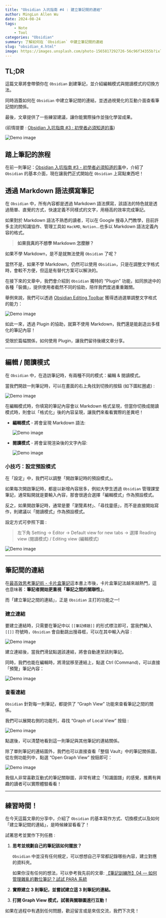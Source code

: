 ```yaml
---
title: "Obsidian 入坑指南 #4 : 建立筆記間的連結"
author: MingLun Allen Wu
date: 2024-08-24
tags: 
    - Note
    - Tool
categories: "Obsidian"
summary: 了解如何在 `Obsidian` 中建立筆記間的連結
slug: "obsidian_4.html"
image: https://images.unsplash.com/photo-1565817292726-56c96f34355b?ixlib=rb-4.0.3&ixid=M3wxMjA3fDB8MHxwaG90by1wYWdlfHx8fGVufDB8fHx8fA%3D%3D&auto=format&fit=crop&w=2969&q=80
---
```


## TL;DR

這篇文章將會帶領你在 `Obsidian` 創建筆記，並介紹編輯模式與閱讀模式的切換方法。

同時涵蓋如何在 `Obsidian` 中建立筆記間的連結，並透過視覺化的互動介面查看筆記間的關係。

最後，文章提供了一些練習建議，讓你能實際操作並強化學習成果。

(前情提要 : [Obsidian 入坑指南 #3 : 初學者必須知道的事](https://minglunwu.com/notes/2024/obsidian_3.html/))

![Demo image](https://minglunwu.com/images/20240824/path.png)

## 踏上筆記的旅程

在前一則筆記：[Obsidian 入坑指南 #3 - 初學者必須知道的事](https://minglunwu.com/notes/2024/obsidian_3.html/)中，介紹了 `Obsidian` 的基本介面，現在讓我們正式開始在 `Obsidian` 上寫點東西吧！

## 透過 Markdown 語法撰寫筆記

在 `Obsidian` 中，所有內容都是透過 Markdown 語法撰寫，該語法的特色就是透過簡單、直覺的方式，快速定義不同樣式的文字，用極高的效率完成筆記。

如果對於 Markdown 語法不熟悉的讀者，可以在 Google 搜尋入門教學，目前許多主流的知識協作、管理工具如 `HackMD`, `Notion`…也多以 Markdown 語法定義內容的格式。

> **如果我真的不想學 Markdown 怎麼辦？**

如果不學 Markdown，是不是就無法使用 `Obsidian` 了呢？

當然不是，如果不學 Markdown，仍然可以使用 `Obsidian`，只是在調整文字格式時，會較不方便，但這是有替代方案可以解決的。

在接下來的文章中，我們會介紹到 `Obsidian` 獨特的 “Plugin” 功能，如同旅途中的各種「裝備」，提供使用者截然不同的協助，陪伴我們度過重重難關。

舉例來說，我們可以透過 [Obsidian Editing Toolbar](https://github.com/PKM-er/obsidian-editing-toolbar) 獲得透過選單調整文字格式的能力：

![Demo image](https://minglunwu.com/images/20240824/content_option.png)

如此一來，透過 Plugin 的協助，就算不使用 Markdown，我們還是能創造出多樣化的筆記內容！

受限於篇幅關係，如何使用 Plugin，讓我們留待後續文章分享。

---

## 編輯 / 閱讀模式

在 `Obsidian` 中，在造訪筆記時，有兩種不同的模式：編輯 & 閱讀模式。

當我們開啟一則筆記時，可以在畫面的右上角找到切換的按鈕 (如下圖紅圈處) :

![Demo image](https://minglunwu.com/images/20240824/mode_button.png)

在編輯模式時，你填寫的筆記內容會以 Markdown 格式呈現，但當你切換成閱讀模式時，則會以「格式化」後的內容呈現，讓我們來看看實際的差異吧！

+ **編輯模式** - 將會呈現 Markdown 語法:

    ![Demo image](https://minglunwu.com/images/20240824/edit_mode.png)

+ **閱讀模式** - 將會呈現渲染後的文字內容:
    
    ![Demo image](https://minglunwu.com/images/20240824/reading_mode.png)

### 小技巧：設定預設模式

在「設定」中，我們可以調整「開啟筆記時的預設模式」。

如果每次開啟筆記時，都是以新增內容居多，例如大學生透過 `Obsidian` 管理課堂筆記，通常點開就是要輸入內容，那會很適合選擇「編輯模式」作為預設模式。

反之，如果開啟筆記時，通常是要「瀏覽素材」、「尋找靈感」，而不是直接開始寫作，則建議以「閱讀模式」作為預設模式。

設定方式可參照下圖 :

> 左下角 Setting → Editor → Default view for new tabs → 選擇 Reading view (閱讀模式) / Editing view (編輯模式)

![Demo image](https://minglunwu.com/images/20240824/default_mode_setting.png)

---

## 筆記間的連結

在[最高效思考筆記術 - 卡片盒筆記](https://www.eslite.com/product/1001116172682160545003?srsltid=AfmBOorhgmktAanbCU-c-s6xDappkLPrLKHclqU2fEWJtKx596Qusk3m)這本書上市後，卡片盒筆記法越來越熱門，這也意味著：**筆記者開始更重視「筆記之間的關聯性」**。

而「建立筆記之間的連結」，正是 `Obsidian` 主打的功能之一!

### 建立連結

要建立連結時，只需要在筆記中以 `[[筆記標題]]` 的形式標注即可，當我們輸入 `[[]]` 符號時，`Obsidian` 會自動跳出搜尋框，可以在其中輸入內容 :

![Demo image](https://minglunwu.com/images/20240824/link_window.png)

建立連結後，當我們滑鼠點選該連結，將會自動連至該則筆記。

同時，我們也能在編輯時，將滑鼠移至連結上，點選 Ctrl (Command)，可以直接「預覽」筆記內容：

![Demo image](https://minglunwu.com/images/20240824/link_preview.png)

### 查看連結

`Obsidian` 針對每一則筆記，都提供了 “Graph View” 功能來查看筆記之間的關係。

我們可以展開右側的功能列，尋找 “Graph of Local View” 按鈕 :

![Demo image](https://minglunwu.com/images/20240824/local_graph.png)

點選後，可以清楚地看到這一則筆記與其他筆記的連結關係。

除了單則筆記的連結圖外，我們也可以直接查看「整個 Vault」中的筆記關係圖，從左側功能列中，點選 “Open Graph View” 按鈕即可：

![Demo image](https://minglunwu.com/images/20240824/global_graph.png)

我個人非常喜歡互動式的筆記關聯圖，非常有建立「知識圖譜」的感覺，推薦有興趣的讀者可以實際體驗看看！

---

## 練習時間！

在今天這篇文章的分享中，介紹了 `Obsidian` 的基本寫作方式、切換模式以及如何「建立筆記間的連結」，是時候練習看看了！

試著思考並實作下列任務 :

1. **思考並規劃自己的筆記該如何擺放？**
   
   `Obsidian` 中並沒有任何規定，可以想想自己平常都記錄哪些內容，建立對應的資料夾。
   
   如果你沒有任何的想法，可以參考我先前的文章: [【筆記訓練所】04 — 如何管理雜亂的數位筆記 ? 試試 PARA 系統](https://medium.com/notability-center/%E7%AD%86%E8%A8%98%E8%A8%93%E7%B7%B4%E6%89%80-04-%E5%A6%82%E4%BD%95%E7%AE%A1%E7%90%86%E9%9B%9C%E4%BA%82%E7%9A%84%E6%95%B8%E4%BD%8D%E7%AD%86%E8%A8%98-%E8%A9%A6%E8%A9%A6-para-%E7%B3%BB%E7%B5%B1-fc68e7745e77)

2. **實際建立 3 則筆記，並嘗試建立這 3 則筆記的連結。**
3. **打開 Graph View 模式，試著與關聯圖進行互動！**

如果在過程中有遇到任何問題，歡迎留言或是來信交流，我們下次見！
